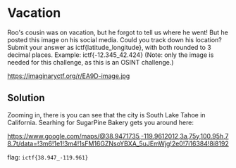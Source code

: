 # Vacation
Roo's cousin was on vacation, but he forgot to tell us where he went! But he posted this image on his social media. Could you track down his location? Submit your answer as ictf{latitude_longitude}, with both rounded to 3 decimal places. Example: ictf{-12.345_42.424} (Note: only the image is needed for this challenge, as this is an OSINT challenge.)

https://imaginaryctf.org/r/EA9D-image.jpg

## Solution
Zooming in, there is you can see that the city is South Lake Tahoe in California. Searhing for SugarPine Bakery gets you around here:

https://www.google.com/maps/@38.9471735,-119.9612012,3a,75y,100.95h,78.7t/data=!3m6!1e1!3m4!1sFM16GZNsoYBXA_5uJEmWjg!2e0!7i16384!8i8192

flag: ```ictf{38.947_-119.961}```

